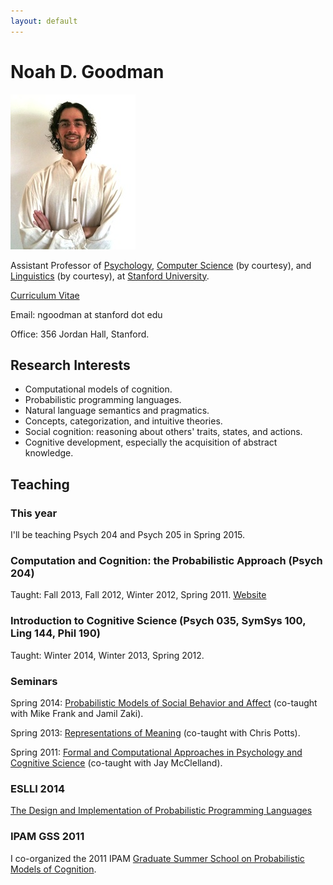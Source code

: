 ```yaml
---
layout: default
---
```



# Noah D. Goodman

![picture of Noah](/images/members/noah.jpg)

Assistant Professor of [Psychology](https://www.stanford.edu/dept/psychology/), [Computer Science](http://www-cs.stanford.edu/) (by courtesy), and [Linguistics](http://linguistics.stanford.edu/) (by courtesy), at [Stanford University](http://stanford.edu).

[Curriculum Vitae](ndg-cv.pdf)

Email: ngoodman at stanford dot edu

Office: 356 Jordan Hall, Stanford.


## Research Interests

* Computational models of cognition.
* Probabilistic programming languages.
* Natural language semantics and pragmatics.
* Concepts, categorization, and intuitive theories.
* Social cognition: reasoning about others' traits, states, and actions.
* Cognitive development, especially the acquisition of abstract knowledge.


## Teaching

### This year

I'll be teaching Psych 204 and Psych 205 in Spring 2015.


### Computation and Cognition: the Probabilistic Approach (Psych 204)

Taught: Fall 2013, Fall 2012, Winter 2012, Spring 2011.
[Website](http://www.stanford.edu/~ngoodman/psych204/)


### Introduction to Cognitive Science (Psych 035, SymSys 100, Ling 144, Phil 190)

Taught: Winter 2014, Winter 2013, Spring 2012.

### Seminars

Spring 2014: [Probabilistic Models of Social Behavior and Affect](http://explorecourses.stanford.edu/search?view=catalog&filter-coursestatus-Active=on&q=PSYCH%20241:%20Probabilistic%20Models%20of%20Social%20Behavior%20and%20Affect&academicYear=20132014) (co-taught with Mike Frank and Jamil Zaki).

Spring 2013: [Representations of Meaning](http://www.stanford.edu/class/linguist236/index.html) (co-taught with Chris Potts).


Spring 2011: [Formal and Computational Approaches in Psychology and Cognitive Science](http://www.stanford.edu/~ngoodman/Psych239.html) (co-taught with Jay McClelland).


### ESLLI 2014
[The Design and Implementation of Probabilistic Programming Languages](http://dippl.org)

### IPAM GSS 2011
I co-organized the 2011 IPAM [Graduate Summer School on Probabilistic Models of Cognition](http://www.ipam.ucla.edu/programs/gss2011/).




